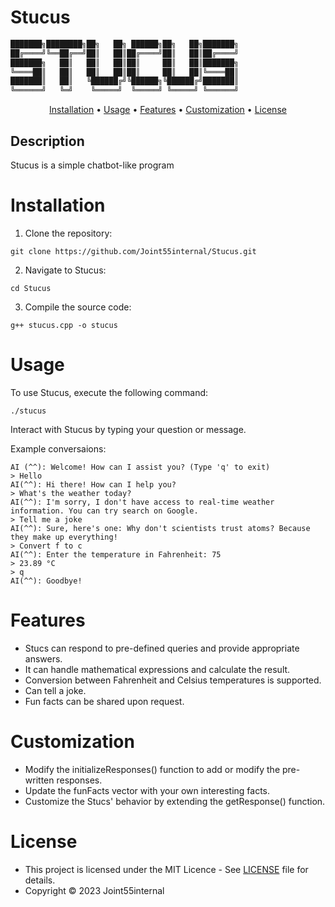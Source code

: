 # Stucus

  
```md
███████╗████████╗██╗   ██╗ ██████╗██╗   ██╗███████╗
██╔════╝╚══██╔══╝██║   ██║██╔════╝██║   ██║██╔════╝
███████╗   ██║   ██║   ██║██║     ██║   ██║███████╗
╚════██║   ██║   ██║   ██║██║     ██║   ██║╚════██║
███████║   ██║   ╚██████╔╝╚██████╗╚██████╔╝███████║
╚══════╝   ╚═╝    ╚═════╝  ╚═════╝ ╚═════╝ ╚══════╝
```
    
    
<p align="center">
  <a href="#installation">Installation</a> •
  <a href="#usage">Usage</a> •
  <a href="#features">Features</a> •
  <a href="#customization">Customization</a> •
  <a href="#license">License</a>
</p> 

## Description
Stucus is a simple chatbot-like program

# Installation
1. Clone the repository:
```console
git clone https://github.com/Joint55internal/Stucus.git
```
2. Navigate to Stucus:
```console
cd Stucus
```
3. Compile the source code:
```console
g++ stucus.cpp -o stucus
```
# Usage
To use Stucus, execute the following command:
```console
./stucus
```
Interact with Stucus by typing your question or message.

Example conversaions:
```
AI (^^): Welcome! How can I assist you? (Type 'q' to exit)
> Hello
AI(^^): Hi there! How can I help you?
> What's the weather today?
AI(^^): I'm sorry, I don't have access to real-time weather information. You can try search on Google.
> Tell me a joke
AI(^^): Sure, here's one: Why don't scientists trust atoms? Because they make up everything!
> Convert f to c
AI(^^): Enter the temperature in Fahrenheit: 75
> 23.89 °C
> q
AI(^^): Goodbye!
```
# Features

- Stucs can respond to pre-defined queries and provide appropriate answers.
- It can handle mathematical expressions and calculate the result.
- Conversion between Fahrenheit and Celsius temperatures is supported.
- Can tell a joke.
- Fun facts can be shared upon request.

# Customization

- Modify the initializeResponses() function to add or modify the pre-written responses.
- Update the funFacts vector with your own interesting facts.
- Customize the Stucs' behavior by extending the getResponse() function.

# License

- This project is licensed under the MIT Licence - See [LICENSE](/LICENSE) file for details.
- Copyright © 2023 Joint55internal

